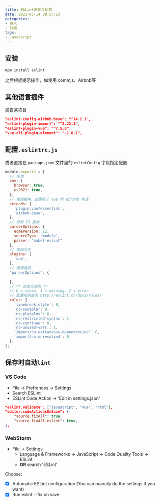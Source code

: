 ```yaml
---
title: ESLint安装与配置
date: 2021-05-14 08:57:23
categories:
- 技术
- 前端
tags:
- JavaScript
---
```


## 安装

```bash
npm install eslint
```

之后根据提示操作，如使用 commjs、Airbnb等

<!--more-->

## 其他语言插件

摘自某项目

```json
"eslint-config-airbnb-base": "^14.2.1",
"eslint-plugin-import": "^2.22.1",
"eslint-plugin-vue": "^7.5.0",
"vue-cli-plugin-element": "~1.0.1",
```



## 配置`.eslintrc.js`

或者直接在 `package.json` 文件里的 `eslintConfig` 字段指定配置

```javascript
module.exports = {
  // 环境
  env: {
    browser: true,
    es2021: true,
  },
  // 使用插件，这里用了 vue 和 airbnb 样式
  extends: [
    'plugin:vue/essential',
    'airbnb-base',
  ],
  // 目标 ES 版本
  parserOptions: {
    ecmaVersion: 12,
    sourceType: 'module',
    parser: "babel-eslint"
  },
  // 目标文件
  plugins: [
    'vue',
  ],
  // 编译选项
  "parserOptions": {
    
  },
  // ** 自定义规则 **
  // 0 = close, 1 = warning, 2 = error
  // 配置规则查询 http://eslint.cn/docs/rules/
  rules: {
    'linebreak-style': 0,
    'no-console': 0,
    'no-plusplus': 0,
    'no-restricted-syntax': 1,
    'no-continue': 0,
    'no-unused-vars': 1,
    'import/no-extraneous-dependencies': 0,
    'import/no-unresolved': 0,
  },
};

```



## 保存时自动`lint`

### VS Code

- File -> Prefrences -> Settings
- Search ESLint
- ESLint Code Action -> 'Edit in settings.json'

```json
"eslint.validate": ["javascript", "vue", "html"],
"editor.codeActionsOnSave": {
    "source.fixAll": true,
    "source.fixAll.eslint": true,
},
```



### WebStorm

- File -> Settings
  - Language & Frameworks -> JavaScript -> Code Quailty Tools -> ESLint
  - **OR** search 'ESLint' 

Choose:

- [x] Automatic ESLint configuration (You can manully do the settings if you want)
- [x] Run eslint --fix on save